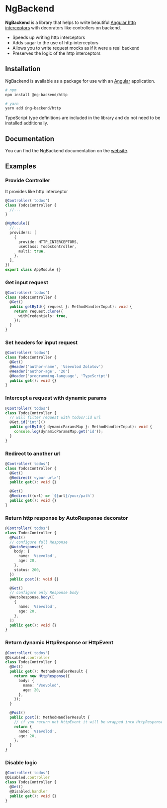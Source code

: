 # NgBackend

**NgBackend** is a library that helps to write beautiful [Angular http interceptors](https://angular.io/api/common/http/HttpInterceptor) with decorators like controllers on backend.

- Speeds up writing http interceptors
- Adds sugar to the use of http interceptors
- Allows you to write request mocks as if it were a real backend
- Preserves the logic of the http interceptors

## Installation

NgBackend is available as a package for use with an [Angular](https://angular.io/) application.

```bash
# npm
npm install @ng-backend/http
```

```bash
# yarn
yarn add @ng-backend/http
```

TypeScript type definitions are included in the library and do not need to be installed additionally.

## Documentation

You can find the NgBackend documentation on the [website](https://vsezol.github.io/ng-backend/http).

## Examples

### Provide Controller

It provides like http interceptor

```typescript
@Controller('todos')
class TodosController {
  //...
}

@NgModule({
  //...
  providers: [
    {
      provide: HTTP_INTERCEPTORS,
      useClass: TodosController,
      multi: true,
    },
  ],
})
export class AppModule {}
```

### Get input request

```typescript
@Controller('todos')
class TodosController {
  @Get()
  public getById({ request }: MethodHandlerInput): void {
    return request.clone({
      withCredentials: true,
    });
  }
}
```

### Set headers for input request

```typescript
@Controller('todos')
class TodosController {
  @Get()
  @Header('author-name', 'Vsevolod Zolotov')
  @Header('author-age', '20')
  @Header('programming-language', 'TypeScript')
  public get(): void {}
}
```

### Intercept a request with dynamic params

```typescript
@Controller('todos')
class TodosController {
  // will filter request with todos/:id url
  @Get.id('int')()
  public getById({ dynamicParamsMap }: MethodHandlerInput): void {
    console.log(dynamicParamsMap.get('id'));
  }
}
```

### Redirect to another url

```typescript
@Controller('todos')
class TodosController {
  @Get()
  @Redirect('<your url>')
  public get(): void {}

  @Get()
  @Redirect((url) => `${url}/your/path`)
  public get(): void {}
}
```

### Return http response by AutoResponse decorator

```typescript
@Controller('todos')
class TodosController {
  @Post()
  // configure full Response
  @AutoResponse({
    body: {
      name: 'Vsevolod',
      age: 20,
    },
    status: 200,
  })
  public post(): void {}

  @Get()
  // configure only Response body
  @AutoResponse.body([
    {
      name: 'Vsevolod',
      age: 20,
    },
  ])
  public get(): void {}
}
```

### Return dynamic HttpResponse or HttpEvent

```typescript
@Controller('todos')
@Disabled.controller
class TodosController {
  @Get()
  public get(): MethodHandlerResult {
    return new HttpResponse({
      body: {
        name: 'Vsevolod',
        age: 20,
      },
    });
  }

  @Post()
  public post(): MethodHandlerResult {
    // if you return not HttpEvent it will be wrapped into HttpResponse
    return {
      name: 'Vsevolod',
      age: 20,
    };
  }
}
```

### Disable logic

```typescript
@Controller('todos')
@Disabled.controller
class TodosController {
  @Get()
  @Disabled.handler
  public get(): void {}
}
```
